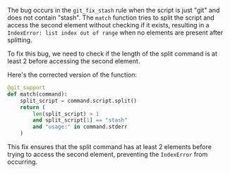 The bug occurs in the `git_fix_stash` rule when the script is just "git" and does not contain "stash". The `match` function tries to split the script and access the second element without checking if it exists, resulting in a `IndexError: list index out of range` when no elements are present after splitting.

To fix this bug, we need to check if the length of the split command is at least 2 before accessing the second element.

Here's the corrected version of the function:

```python
@git_support
def match(command):
    split_script = command.script.split()
    return (
        len(split_script) > 1 
        and split_script[1] == "stash" 
        and "usage:" in command.stderr
    )
```

This fix ensures that the split command has at least 2 elements before trying to access the second element, preventing the `IndexError` from occurring.